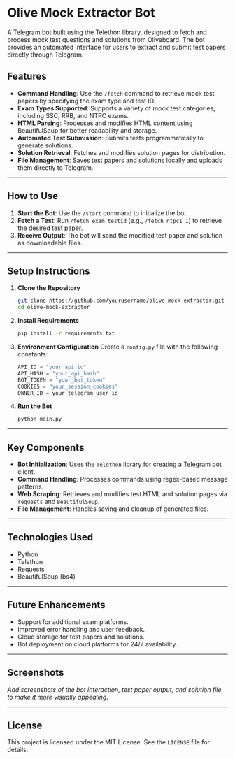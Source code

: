 # Olive Mock Extractor Bot

A Telegram bot built using the Telethon library, designed to fetch and process mock test questions and solutions from Oliveboard. The bot provides an automated interface for users to extract and submit test papers directly through Telegram.

## Features

- **Command Handling**: Use the `/fetch` command to retrieve mock test papers by specifying the exam type and test ID.
- **Exam Types Supported**: Supports a variety of mock test categories, including SSC, RRB, and NTPC exams.
- **HTML Parsing**: Processes and modifies HTML content using BeautifulSoup for better readability and storage.
- **Automated Test Submission**: Submits tests programmatically to generate solutions.
- **Solution Retrieval**: Fetches and modifies solution pages for distribution.
- **File Management**: Saves test papers and solutions locally and uploads them directly to Telegram.

---

## How to Use

1. **Start the Bot**: Use the `/start` command to initialize the bot.
2. **Fetch a Test**: Run `/fetch exam testid` (e.g., `/fetch ntpc1 1`) to retrieve the desired test paper.
3. **Receive Output**: The bot will send the modified test paper and solution as downloadable files.

---

## Setup Instructions

1. **Clone the Repository**
   ```bash
   git clone https://github.com/yourusername/olive-mock-extractor.git
   cd olive-mock-extractor
   ```

2. **Install Requirements**
   ```bash
   pip install -r requirements.txt
   ```

3. **Environment Configuration**
   Create a `config.py` file with the following constants:
   ```python
   API_ID = "your_api_id"
   API_HASH = "your_api_hash"
   BOT_TOKEN = "your_bot_token"
   COOKIES = "your_session_cookies"
   OWNER_ID = your_telegram_user_id
   ```

4. **Run the Bot**
   ```bash
   python main.py
   ```

---

## Key Components

- **Bot Initialization**: Uses the `Telethon` library for creating a Telegram bot client.
- **Command Handling**: Processes commands using regex-based message patterns.
- **Web Scraping**: Retrieves and modifies test HTML and solution pages via `requests` and `BeautifulSoup`.
- **File Management**: Handles saving and cleanup of generated files.

---

## Technologies Used

- Python
- Telethon
- Requests
- BeautifulSoup (bs4)

---

## Future Enhancements

- Support for additional exam platforms.
- Improved error handling and user feedback.
- Cloud storage for test papers and solutions.
- Bot deployment on cloud platforms for 24/7 availability.

---

## Screenshots

_Add screenshots of the bot interaction, test paper output, and solution file to make it more visually appealing._

---

## License

This project is licensed under the MIT License. See the `LICENSE` file for details.
